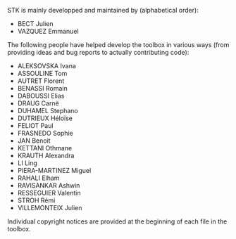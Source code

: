 STK is mainly developped and maintained by (alphabetical order):

 * BECT Julien
 * VAZQUEZ Emmanuel

The following people have helped develop the toolbox in various ways
(from providing ideas and bug reports to actually contributing code):

 * ALEKSOVSKA Ivana
 * ASSOULINE Tom
 * AUTRET Florent
 * BENASSI Romain
 * DABOUSSI Elias
 * DRAUG Carnë
 * DUHAMEL Stephano
 * DUTRIEUX Héloïse
 * FELIOT Paul
 * FRASNEDO Sophie
 * JAN Benoit
 * KETTANI Othmane
 * KRAUTH Alexandra
 * LI Ling
 * PIERA-MARTINEZ Miguel
 * RAHALI Elham
 * RAVISANKAR Ashwin
 * RESSEGUIER Valentin
 * STROH Rémi
 * VILLEMONTEIX Julien

Individual copyright notices are provided at the beginning of each
file in the toolbox.
